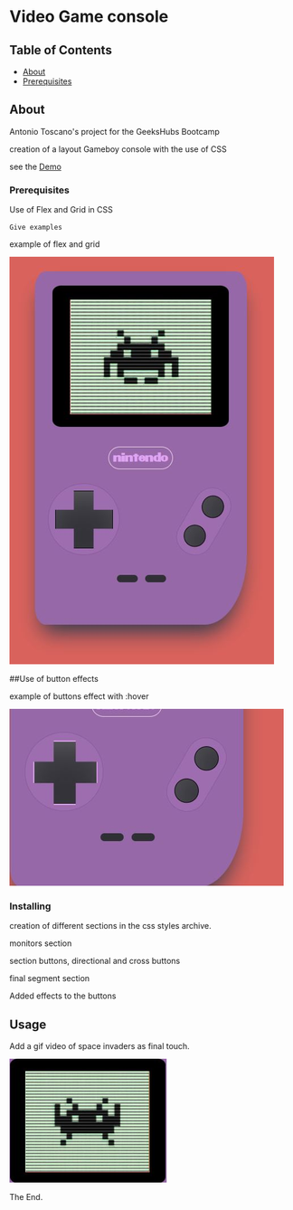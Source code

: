 # Video Game console

## Table of Contents

- [About](#about)
- [Prerequisites](#prerequisites)

## About <a name = "about"></a>

Antonio Toscano's project for the GeeksHubs Bootcamp

creation of a layout Gameboy console with the use of CSS

see the <a href="https://a-toscan.github.io/VideoGame-console/" target="_blank">Demo</a>

### Prerequisites

Use of Flex and Grid in CSS

```
Give examples
```

example of flex and grid

<img src="/img/demo.JPG" alt="final layout">

##Use of button effects

example of buttons effect with :hover

<img src="/img/hover.JPG" alt="example of button effect">

### Installing

creation of different sections in the css styles archive.

monitors section

section buttons, directional and cross buttons

final segment section

Added effects to the buttons

## Usage <a name = "usage"></a>

Add a gif video of space invaders as final touch.

<img src="/img/spaceinvaders.JPG" alt="space invaders gif">

The End.
